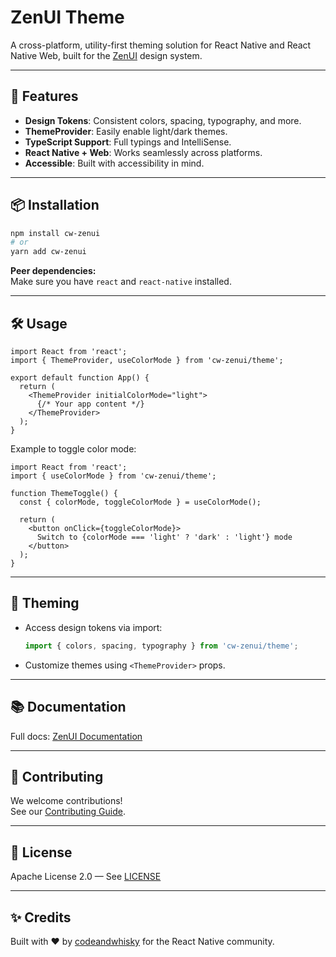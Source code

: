 # ZenUI Theme

A cross-platform, utility-first theming solution for React Native and React Native Web, built for the [ZenUI](https://github.com/codeandwhisky/ZenUI) design system.

---

## 🚀 Features

- **Design Tokens**: Consistent colors, spacing, typography, and more.
- **ThemeProvider**: Easily enable light/dark themes.
- **TypeScript Support**: Full typings and IntelliSense.
- **React Native + Web**: Works seamlessly across platforms.
- **Accessible**: Built with accessibility in mind.

---

## 📦 Installation

```bash
npm install cw-zenui
# or
yarn add cw-zenui
```

**Peer dependencies:**  
Make sure you have `react` and `react-native` installed.

---

## 🛠️ Usage

```tsx
import React from 'react';
import { ThemeProvider, useColorMode } from 'cw-zenui/theme';

export default function App() {
  return (
    <ThemeProvider initialColorMode="light">
      {/* Your app content */}
    </ThemeProvider>
  );
}
```

Example to toggle color mode:

```tsx
import React from 'react';
import { useColorMode } from 'cw-zenui/theme';

function ThemeToggle() {
  const { colorMode, toggleColorMode } = useColorMode();

  return (
    <button onClick={toggleColorMode}>
      Switch to {colorMode === 'light' ? 'dark' : 'light'} mode
    </button>
  );
}
```

---

## 🎨 Theming

- Access design tokens via import:
  ```ts
  import { colors, spacing, typography } from 'cw-zenui/theme';
  ```
- Customize themes using `<ThemeProvider>` props.

---

## 📚 Documentation

Full docs: [ZenUI Documentation](https://zenui-docs.example.com)

---

## 🤝 Contributing

We welcome contributions!  
See our [Contributing Guide](https://github.com/codeandwhisky/ZenUI/blob/main/CONTRIBUTING.md).

---

## 📄 License

Apache License 2.0 — See [LICENSE](https://github.com/codeandwhisky/ZenUI/blob/main/LICENSE)

---

## ✨ Credits

Built with ❤️ by [codeandwhisky](https://github.com/codeandwhisky) for the React Native community.
